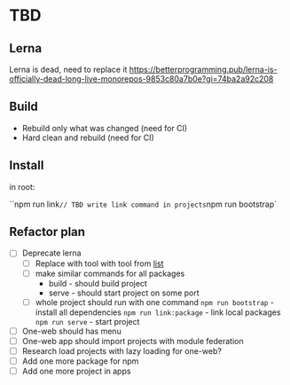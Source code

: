 # TBD

## Lerna

Lerna is dead, need to replace it https://betterprogramming.pub/lerna-is-officially-dead-long-live-monorepos-9853c80a7b0e?gi=74ba2a92c208

## Build

- Rebuild only what was changed (need for CI)
- Hard clean and rebuild (need for CI)

## Install

in root:

``npm run link` // TBD write link command in projects
`npm run bootstrap`

## Refactor plan

- [ ] Deprecate lerna
  - [ ] Replace with tool with tool from [list](https://betterprogramming.pub/lerna-is-officially-dead-long-live-monorepos-9853c80a7b0e?gi=74ba2a92c208)
  - [ ] make similar commands for all packages
    - build - should build project
    - serve - should start project on some port
  - [ ] whole project should run with one command
        `npm run bootstrap` - install all dependencies
        `npm run link:package` - link local packages
        `npm run serve` - start project
- [ ] One-web should has menu
- [ ] One-web app should import projects with module federation
- [ ] Research load projects with lazy loading for one-web?
- [ ] Add one more package for npm
- [ ] Add one more project in apps
